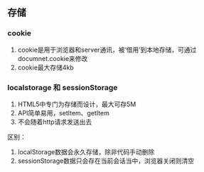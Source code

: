 ## 存储

### cookie

1. cookie是用于浏览器和server通讯，被‘借用’到本地存储，可通过documnet.cookie来修改
2. cookie最大存储4kb

### localstorage 和 sessionStorage
1. HTML5中专门为存储而设计，最大可存5M
2. API简单易用，setItem、getItem
3. 不会随着http请求发送出去

区别：
1. localStorage数据会永久存储，除非代码手动删除
2. sessionStorage数据只会存在当前会话当中，浏览器关闭则清空
